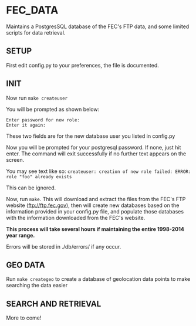 FEC_DATA
========

Maintains a PostgresSQL database of the FEC's FTP data, and some limited scripts for data retrieval.

SETUP
-----

First edit config.py to your preferences, the file is documented.


INIT
----

Now run ```make createuser```

You will be prompted as shown below:

```
Enter password for new role: 
Enter it again: 
```

These two fields are for the new database user you listed in config.py

Now you will be prompted for your postgresql password. If none, just hit enter.
The command will exit successfully if no further text appears on the screen. 

You may see text like so:
```createuser: creation of new role failed: ERROR:  role "foo" already exists```

This can be ignored.

Now, run ```make```. This will download and extract the files from the FEC's
FTP website (ftp://ftp.fec.gov), then will create new databases based on the 
information provided in your config.py file, and populate those databases with the 
information downloaded from the FEC's website. 

__This process will take several hours if maintaining the entire 1998-2014 year range.__

Errors will be stored in ./db/errors/ if any occur. 

GEO DATA
--------
Run ```make creategeo``` to create a database of geolocation data points to make searching the data easier


SEARCH AND RETRIEVAL
--------------------
More to come!

